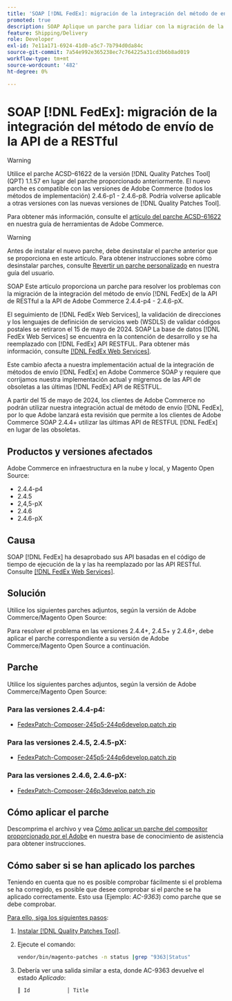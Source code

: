 ```yaml
---
title: 'SOAP [!DNL FedEx]: migración de la integración del método de envío de la API de a RESTful'
promoted: true
description: SOAP Aplique un parche para lidiar con la migración de la integración del método de envío  [!DNL FedEx] de la API de RESTful a la API de Adobe Commerce 2.4.4-p4 - 2.4.6-pX.
feature: Shipping/Delivery
role: Developer
exl-id: 7e11a171-6924-41d0-a5c7-7b794d0da84c
source-git-commit: 7a54e992e365238ec7c764225a31cd3b6b8ad019
workflow-type: tm+mt
source-wordcount: '482'
ht-degree: 0%

---
```


# SOAP [!DNL FedEx]: migración de la integración del método de envío de la API de a RESTful

>[!WARNING]
>
>Utilice el parche ACSD-61622 de la versión [!DNL Quality Patches Tool] (QPT) 1.1.57 en lugar del parche proporcionado anteriormente. El nuevo parche es compatible con las versiones de Adobe Commerce (todos los métodos de implementación) 2.4.6-p1 - 2.4.6-p8. Podría volverse aplicable a otras versiones con las nuevas versiones de [!DNL Quality Patches Tool].
>
>Para obtener más información, consulte el [artículo del parche ACSD-61622](https://experienceleague.adobe.com/es/docs/commerce-operations/tools/quality-patches-tool/patches-available-in-qpt/v1-1-57/acsd-61622-fedex-account-specific-rates-missing-from-response) en nuestra guía de herramientas de Adobe Commerce.

>[!WARNING]
>
>Antes de instalar el nuevo parche, debe desinstalar el parche anterior que se proporciona en este artículo. Para obtener instrucciones sobre cómo desinstalar parches, consulte [Revertir un parche personalizado](https://experienceleague.adobe.com/es/docs/commerce-cloud-service/user-guide/develop/upgrade/apply-patches#revert-a-custom-patch) en nuestra guía del usuario.


SOAP Este artículo proporciona un parche para resolver los problemas con la migración de la integración del método de envío [!DNL FedEx] de la API de RESTful a la API de Adobe Commerce 2.4.4-p4 - 2.4.6-pX.

El seguimiento de [!DNL FedEx Web Services], la validación de direcciones y los lenguajes de definición de servicios web (WSDLS) de validar códigos postales se retiraron el 15 de mayo de 2024. SOAP La base de datos [!DNL FedEx Web Services] se encuentra en la contención de desarrollo y se ha reemplazado con [!DNL FedEx] API RESTFUL. Para obtener más información, consulte [[!DNL FedEx Web Services]](https://www.fedex.com/en-us/developer/web-services.html).

Este cambio afecta a nuestra implementación actual de la integración de métodos de envío [!DNL FedEx] en Adobe Commerce SOAP y requiere que corrijamos nuestra implementación actual y migremos de las API de obsoletas a las últimas [!DNL FedEx] API de RESTFUL.

A partir del 15 de mayo de 2024, los clientes de Adobe Commerce no podrán utilizar nuestra integración actual de método de envío [!DNL FedEx], por lo que Adobe lanzará esta revisión que permite a los clientes de Adobe Commerce SOAP 2.4.4+ utilizar las últimas API de RESTFUL [!DNL FedEx] en lugar de las obsoletas.


## Productos y versiones afectados

Adobe Commerce en infraestructura en la nube y local, y Magento Open Source:

* 2.4.4-p4
* 2.4.5
* 2,4,5-pX
* 2.4.6
* 2.4.6-pX

## Causa

SOAP [!DNL FedEx] ha desaprobado sus API basadas en el código de tiempo de ejecución de la y las ha reemplazado por las API RESTful. Consulte [[!DNL FedEx Web Services]](https://www.fedex.com/en-us/developer/web-services.html).

## Solución

Utilice los siguientes parches adjuntos, según la versión de Adobe Commerce/Magento Open Source:

Para resolver el problema en las versiones 2.4.4+, 2.4.5+ y 2.4.6+, debe aplicar el parche correspondiente a su versión de Adobe Commerce/Magento Open Source a continuación.

## Parche

Utilice los siguientes parches adjuntos, según la versión de Adobe Commerce/Magento Open Source:

### Para las versiones 2.4.4-p4:

* [FedexPatch-Composer-245p5-244p6develop.patch.zip](assets/FedexPatch-Composer-245p5-244p6develop.patch.zip)

### Para las versiones 2.4.5, 2.4.5-pX:

* [FedexPatch-Composer-245p5-244p6develop.patch.zip](assets/FedexPatch-Composer-245p5-244p6develop.patch.zip)


### Para las versiones 2.4.6, 2.4.6-pX:


* [FedexPatch-Composer-246p3develop.patch.zip](assets/FedexPatch-Composer-246p3develop.patch.zip)


## Cómo aplicar el parche

Descomprima el archivo y vea [Cómo aplicar un parche del compositor proporcionado por el Adobe](https://experienceleague.adobe.com/docs/commerce-knowledge-base/kb/how-to/how-to-apply-a-composer-patch-provided-by-magento.html?lang=es) en nuestra base de conocimiento de asistencia para obtener instrucciones.

## Cómo saber si se han aplicado los parches

Teniendo en cuenta que no es posible comprobar fácilmente si el problema se ha corregido, es posible que desee comprobar si el parche se ha aplicado correctamente. Esto usa (Ejemplo: *AC-9363*) como parche que se debe comprobar.

<u>Para ello, siga los siguientes pasos</u>:

1. [Instalar [!DNL Quality Patches Tool]](https://experienceleague.adobe.com/docs/commerce-operations/tools/quality-patches-tool/usage.html?lang=es).
1. Ejecute el comando:

   ```bash
   vendor/bin/magento-patches -n status |grep "9363|Status"
   ```

1. Debería ver una salida similar a esta, donde AC-9363 devuelve el estado *Aplicado*:

   ```bash
   ║ Id            │ Title                                                        │ Category        │ Origin                 │ Status      │ Details                                          ║ ║ N/A           │ ../m2-hotfixes/AC-9363_USPS_Ground_Advantage_shipping_method_COMPOSER_patch.patch      │ Other           │ Local                  │ Applied     │ Patch type: Custom                                
   ```
